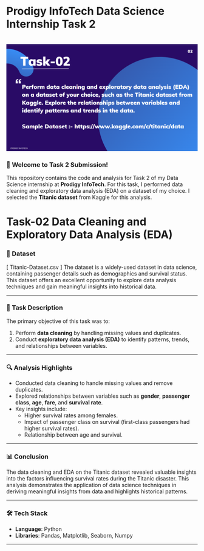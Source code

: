 # Prodigy InfoTech Data Science Internship Task 2  
<br>
<img src="Task02.png">


### 📝 Welcome to Task 2 Submission!  
This repository contains the code and analysis for Task 2 of my Data Science internship at **Prodigy InfoTech**. For this task, I performed data cleaning and exploratory data analysis (EDA) on a dataset of my choice. I selected the **Titanic dataset** from Kaggle for this analysis.  

# Task-02 Data Cleaning and Exploratory Data Analysis (EDA)  



### 📂 Dataset  
[ Titanic-Dataset.csv ] The dataset is a widely-used dataset in data science, containing passenger details such as demographics and survival status. This dataset offers an excellent opportunity to explore data analysis techniques and gain meaningful insights into historical data.  

---

### 🎯 Task Description  
The primary objective of this task was to:  
1. Perform **data cleaning** by handling missing values and duplicates.  
2. Conduct **exploratory data analysis (EDA)** to identify patterns, trends, and relationships between variables.  

---

### 🔍 Analysis Highlights  
- Conducted data cleaning to handle missing values and remove duplicates.  
- Explored relationships between variables such as **gender**, **passenger class**, **age**, **fare**, and **survival rate**.  
- Key insights include:  
  - Higher survival rates among females.  
  - Impact of passenger class on survival (first-class passengers had higher survival rates).  
  - Relationship between age and survival.  

---

### 📊 Conclusion  
The data cleaning and EDA on the Titanic dataset revealed valuable insights into the factors influencing survival rates during the Titanic disaster. This analysis demonstrates the application of data science techniques in deriving meaningful insights from data and highlights historical patterns.  

---

### 🛠️ Tech Stack  
- **Language**: Python  
- **Libraries**: Pandas, Matplotlib, Seaborn, Numpy  

---
